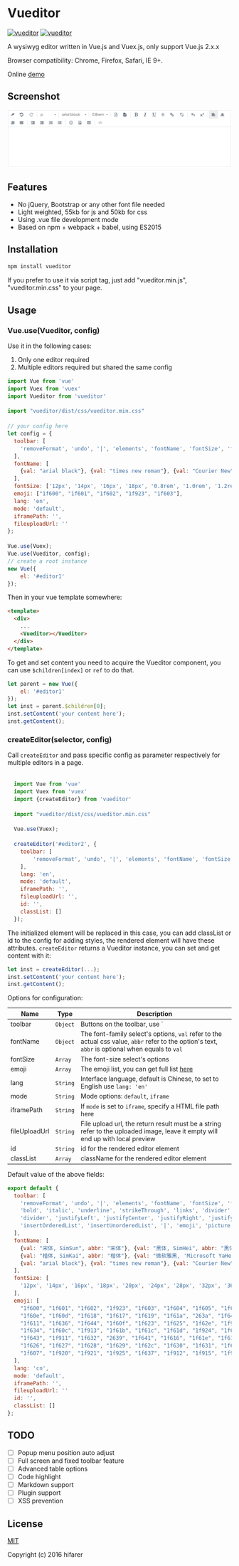 Vueditor
===

[![vueditor](https://img.shields.io/npm/v/vueditor.svg)](https://www.npmjs.com/package/vueditor)
[![vueditor](https://img.shields.io/npm/l/vueditor.svg)](https://www.npmjs.com/package/vueditor)

A wysiwyg editor written in Vue.js and Vuex.js, only support Vue.js 2.x.x

Browser compatibility: Chrome, Firefox, Safari, IE 9+.

Online [demo](http://hifarer.github.io/vueditor/)

## Screenshot

![vueditor](./vueditor.gif)

## Features

- No jQuery, Bootstrap or any other font file needed
- Light weighted, 55kb for js and 50kb for css
- Using .vue file development mode
- Based on npm + webpack + babel, using ES2015

## Installation
```javascript
npm install vueditor
```

If you prefer to use it via script tag, just add "vueditor.min.js", "vueditor.min.css" to your page. 

## Usage

### Vue.use(Vueditor, config)

Use it in the following cases:

1. Only one editor required
2. Multiple editors required but shared the same config

```javascript
import Vue from 'vue'
import Vuex from 'vuex'
import Vueditor from 'vueditor'

import "vueditor/dist/css/vueditor.min.css"

// your config here
let config = {
  toolbar: [
    'removeFormat', 'undo', '|', 'elements', 'fontName', 'fontSize', 'foreColor', 'backColor'
  ],
  fontName: [
    {val: "arial black"}, {val: "times new roman"}, {val: "Courier New"}
  ],
  fontSize: ['12px', '14px', '16px', '18px', '0.8rem', '1.0rem', '1.2rem', '1.5rem', '2.0rem'],
  emoji: ["1f600", "1f601", "1f602", "1f923", "1f603"],
  lang: 'en',
  mode: 'default',
  iframePath: '',
  fileuploadUrl: ''
};

Vue.use(Vuex);
Vue.use(Vueditor, config);
// create a root instance
new Vue({
    el: '#editor1'
});
```

Then in your vue template somewhere:
```html
<template>
  <div>
    ...
    <Vueditor></Vueditor>
  </div>
</template>
```

To get and set content you need to acquire the Vueditor component, you can use `$children[index]` or `ref` to do that.

```javascript
let parent = new Vue({
    el: '#editor1'
});
let inst = parent.$children[0];
inst.setContent('your content here');
inst.getContent();
```

### createEditor(selector, config)

Call `createEditor` and pass specific config as parameter respectively for multiple editors in a page. 

```javascript

  import Vue from 'vue'
  import Vuex from 'vuex'
  import {createEditor} from 'vueditor'

  import "vueditor/dist/css/vueditor.min.css"
  
  Vue.use(Vuex);

  createEditor('#editor2', {
    toolbar: [
        'removeFormat', 'undo', '|', 'elements', 'fontName', 'fontSize', 'foreColor', 'backColor', 
    ],
    lang: 'en',
    mode: 'default',
    iframePath: '',
    fileuploadUrl: '',
    id: '',
    classList: []
  });
```

The initialized element will be replaced in this case, you can add classList or id to the config for adding styles, the rendered element will have these attributes. `createEditor` returns a Vueditor instance, you can set and get content with it:

```javascript
let inst = createEditor(...);
inst.setContent('your content here');
inst.getContent();
```

Options for configuration:

|          Name         |    Type    |                                                         Description                                                         |
| --------------------- | ---------- | --------------------------------------------------------------------------------------------------------------------------- |
| toolbar               | `Object`   | Buttons on the toolbar, use `|` or `divider` as the separator for grouping |
| fontName              | `Object`   | The font-family select's options, `val` refer to the actual css value, `abbr` refer to the option's text, `abbr` is optional when equals to `val` |
| fontSize              | `Array`    | The font-size select's options |
| emoji                 | `Array`    | The emoji list, you can get full list [here](http://unicode.org/emoji/charts/full-emoji-list.html) |
| lang                  | `String`   | Interface language, default is Chinese, to set to English use `lang: 'en'` |
| mode                  | `String`   | Mode options:  `default`, `iframe` |
| iframePath            | `String`   | If `mode` is set to `iframe`, specify a HTML file path here |
| fileUploadUrl         | `String`   | File upload url, the return result must be a string refer to the uploaded image, leave it empty will end up with local preview |
| id                    | `String`   | id for the rendered editor element |
| classList             | `Array`    | className for the rendered editor element |


Default value of the above fields:

```javascript
export default {
  toolbar: [
    'removeFormat', 'undo', '|', 'elements', 'fontName', 'fontSize', 'foreColor', 'backColor', 'divider',
    'bold', 'italic', 'underline', 'strikeThrough', 'links', 'divider', 'subscript', 'superscript',
    'divider', 'justifyLeft', 'justifyCenter', 'justifyRight', 'justifyFull', '|', 'indent', 'outdent',
    'insertOrderedList', 'insertUnorderedList', '|', 'emoji', 'picture', 'tables', '|', 'switchView'
  ],
  fontName: [
    {val: "宋体, SimSun", abbr: "宋体"}, {val: "黑体, SimHei", abbr: "黑体"},
    {val: "楷体, SimKai", abbr: "楷体"}, {val: "微软雅黑, 'Microsoft YaHei'", abbr: "微软雅黑"},
    {val: "arial black"}, {val: "times new roman"}, {val: "Courier New"}
  ],
  fontSize: [
    '12px', '14px', '16px', '18px', '20px', '24px', '28px', '32px', '36px'
  ],
  emoji: [
    "1f600", "1f601", "1f602", "1f923", "1f603", "1f604", "1f605", "1f606", "1f609", "1f60a", "1f60b",
    "1f60e", "1f60d", "1f618", "1f617", "1f619", "1f61a", "263a", "1f642", "1f917", "1f914", "1f610",
    "1f611", "1f636", "1f644", "1f60f", "1f623", "1f625", "1f62e", "1f910", "1f62f", "1f62a", "1f62b",
    "1f634", "1f60c", "1f913", "1f61b", "1f61c", "1f61d", "1f924", "1f612", "1f613", "1f614", "1f615",
    "1f643", "1f911", "1f632", "2639", "1f641", "1f616", "1f61e", "1f61f", "1f624", "1f622", "1f62d",
    "1f626", "1f627", "1f628", "1f629", "1f62c", "1f630", "1f631", "1f633", "1f635", "1f621", "1f620",
    "1f607", "1f920", "1f921", "1f925", "1f637", "1f912", "1f915", "1f922", "1f927"
  ],
  lang: 'cn',
  mode: 'default',
  iframePath: '',
  fileuploadUrl: ''
  id: '',
  classList: []
};
```

## TODO

- [ ] Popup menu position auto adjust
- [ ] Full screen and fixed toolbar feature
- [ ] Advanced table options
- [ ] Code highlight
- [ ] Markdown support
- [ ] Plugin support
- [ ] XSS prevention

## License

[MIT](http://opensource.org/licenses/MIT)

Copyright (c) 2016 hifarer
